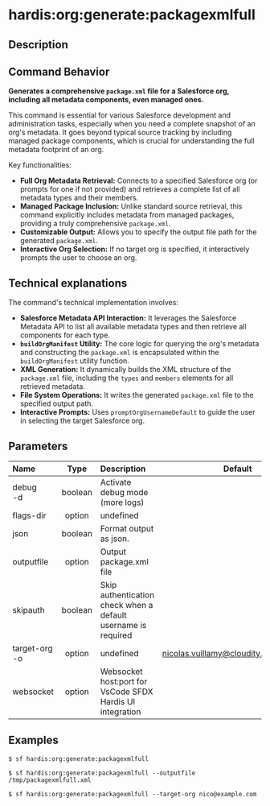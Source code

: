 <!-- This file has been generated with command 'sf hardis:doc:plugin:generate'. Please do not update it manually or it may be overwritten -->
# hardis:org:generate:packagexmlfull

## Description


## Command Behavior

**Generates a comprehensive `package.xml` file for a Salesforce org, including all metadata components, even managed ones.**

This command is essential for various Salesforce development and administration tasks, especially when you need a complete snapshot of an org's metadata. It goes beyond typical source tracking by including managed package components, which is crucial for understanding the full metadata footprint of an org.

Key functionalities:

- **Full Org Metadata Retrieval:** Connects to a specified Salesforce org (or prompts for one if not provided) and retrieves a complete list of all metadata types and their members.
- **Managed Package Inclusion:** Unlike standard source retrieval, this command explicitly includes metadata from managed packages, providing a truly comprehensive `package.xml`.
- **Customizable Output:** Allows you to specify the output file path for the generated `package.xml`.
- **Interactive Org Selection:** If no target org is specified, it interactively prompts the user to choose an org.

## Technical explanations

The command's technical implementation involves:

- **Salesforce Metadata API Interaction:** It leverages the Salesforce Metadata API to list all available metadata types and then retrieve all components for each type.
- **`buildOrgManifest` Utility:** The core logic for querying the org's metadata and constructing the `package.xml` is encapsulated within the `buildOrgManifest` utility function.
- **XML Generation:** It dynamically builds the XML structure of the `package.xml` file, including the `types` and `members` elements for all retrieved metadata.
- **File System Operations:** It writes the generated `package.xml` file to the specified output path.
- **Interactive Prompts:** Uses `promptOrgUsernameDefault` to guide the user in selecting the target Salesforce org.


## Parameters

|Name|Type|Description|Default|Required|Options|
|:---|:--:|:----------|:-----:|:------:|:-----:|
|debug<br/>-d|boolean|Activate debug mode (more logs)||||
|flags-dir|option|undefined||||
|json|boolean|Format output as json.||||
|outputfile|option|Output package.xml file||||
|skipauth|boolean|Skip authentication check when a default username is required||||
|target-org<br/>-o|option|undefined|nicolas.vuillamy@cloudity.com.playnico|||
|websocket|option|Websocket host:port for VsCode SFDX Hardis UI integration||||

## Examples

```shell
$ sf hardis:org:generate:packagexmlfull
```

```shell
$ sf hardis:org:generate:packagexmlfull --outputfile /tmp/packagexmlfull.xml
```

```shell
$ sf hardis:org:generate:packagexmlfull --target-org nico@example.com
```


